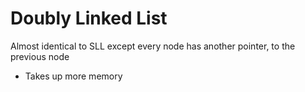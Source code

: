 # Doubly Linked List
Almost identical to SLL except every node has another pointer, to the previous node
- Takes up more memory 





